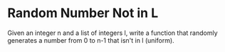 # Random Number Not in L

Given an integer n and a list of integers l, write a function that randomly generates a number from 0 to n-1 that isn't in l (uniform).
